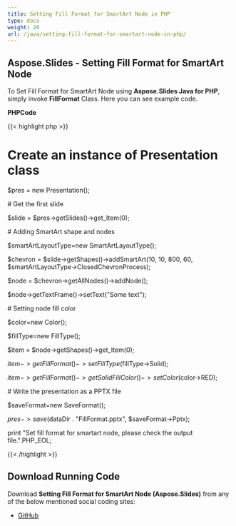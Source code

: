 ```yaml
---
title: Setting Fill Format for SmartArt Node in PHP
type: docs
weight: 20
url: /java/setting-fill-format-for-smartart-node-in-php/
---
```


## **Aspose.Slides - Setting Fill Format for SmartArt Node**
To Set Fill Format for SmartArt Node using **Aspose.Slides Java for PHP**, simply invoke **FillFormat** Class. Here you can see example code.

**PHPCode**

{{< highlight php >}}

 # Create an instance of Presentation class

$pres = new Presentation();

\# Get the first slide

$slide = $pres->getSlides()->get_Item(0);

\# Adding SmartArt shape and nodes

$smartArtLayoutType=new SmartArtLayoutType();

$chevron = $slide->getShapes()->addSmartArt(10, 10, 800, 60, $smartArtLayoutType->ClosedChevronProcess);

$node = $chevron->getAllNodes()->addNode();

$node->getTextFrame()->setText("Some text");

\# Setting node fill color

$color=new Color();

$fillType=new FillType();

$item = $node->getShapes()->get_Item(0);

$item->getFillFormat()->setFillType($fillType->Solid);

$item->getFillFormat()->getSolidFillColor()->setColor($color->RED);

\# Write the presentation as a PPTX file

$saveFormat=new SaveFormat();

$pres->save($dataDir . "FillFormat.pptx", $saveFormat->Pptx);

print "Set fill format for smartart node, please check the output file.".PHP_EOL;

{{< /highlight >}}
## **Download Running Code**
Download **Setting Fill Format for SmartArt Node (Aspose.Slides)** from any of the below mentioned social coding sites:

- [GitHub](https://github.com/aspose-slides/Aspose.Slides-for-Java/blob/master/Plugins/Aspose_Slides_Java_for_PHP/src/aspose/slides/WorkingWithSmartArt/FillFormat.php)
